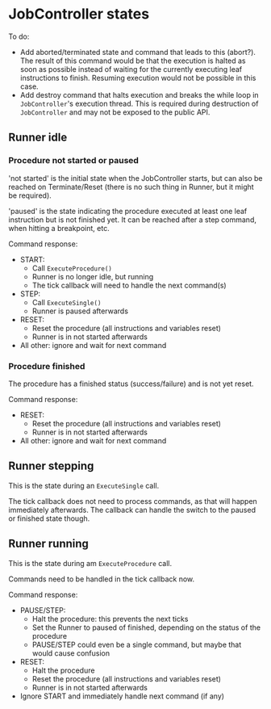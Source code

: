 # JobController states

To do:

* Add aborted/terminated state and command that leads to this (abort?). The result of this command would be that the execution is halted as soon as possible instead of waiting for the currently executing leaf instructions to finish. Resuming execution would not be possible in this case.
* Add destroy command that halts execution and breaks the while loop in `JobController`'s execution thread. This is required during destruction of `JobController` and may not be exposed to the public API.

## Runner idle

### Procedure not started or paused

'not started' is the initial state when the JobController starts, but can also be reached on Terminate/Reset (there is no such thing in Runner, but it might be required).

'paused' is the state indicating the procedure executed at least one leaf instruction but is not finished yet. It can be reached after a step command, when hitting a breakpoint, etc.

Command response:

* START:
  * Call `ExecuteProcedure()`
  * Runner is no longer idle, but running
  * The tick callback will need to handle the next command(s)
* STEP:
  * Call `ExecuteSingle()`
  * Runner is paused afterwards
* RESET:
  * Reset the procedure (all instructions and variables reset)
  * Runner is in not started afterwards
* All other: ignore and wait for next command

### Procedure finished

The procedure has a finished status (success/failure) and is not yet reset.

Command response:

* RESET:
  * Reset the procedure (all instructions and variables reset)
  * Runner is in not started afterwards
* All other: ignore and wait for next command

## Runner stepping

This is the state during an `ExecuteSingle` call.

The tick callback does not need to process commands, as that will happen immediately afterwards. The callback can handle the switch to the paused or finished state though.

## Runner running

This is the state during am `ExecuteProcedure` call.

Commands need to be handled in the tick callback now.

Command response:

* PAUSE/STEP:
  * Halt the procedure: this prevents the next ticks
  * Set the Runner to paused of finished, depending on the status of the procedure
  * PAUSE/STEP could even be a single command, but maybe that would cause confusion
* RESET:
  * Halt the procedure
  * Reset the procedure (all instructions and variables reset)
  * Runner is in not started afterwards
* Ignore START and immediately handle next command (if any)

